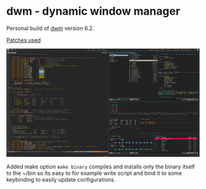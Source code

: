 # dwm - dynamic window manager
Personal build of [dwm](https://dwm.suckless.org/) version 6.2.

[Patches used](./patches)

![screenshot](./screenshot.png)

Added make option ```make binary``` compiles and installs only the binary itself to the ~/bin so its easy to for example write script and bind it to some keybinding to easily update configurations.
